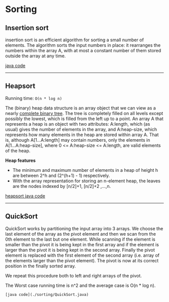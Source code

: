 
# Sorting

## Insertion sort
insertion sort is an efficient algorithm for sorting a small number of elements. The algorithm sorts the input numbers in place: it rearranges the numbers within the array A, with at most a constant number of them stored outside the array at any time.
 
   [java code](./sorting/InsertionSort.java)
   
---

## Heapsort

Running time: `O(n * log n)`

The (binary) heap data structure is an array object that we can view as a nearly [complete binary tree](./../DS/Tree/tree_chap1.md). The tree is completely
filled on all levels except possibly the lowest, which is filled from the left up to a point. An array A that represents a heap is an object with two attributes:
A:length, which (as usual) gives the number of elements in the array, and A:heap-size, which represents how many elements in the heap are stored within
array A. That is, although A[1...A:length] may contain numbers, only the elements in A[1...A:heap-size], where 0 <= A:heap-size <= A:length, are valid elements of the heap.
	
**Heap features**
 - The minimum and maximum number of elements in a heap of height h are between 2^h and (2^(h+1) - 1) respectively.
 - With the array representation for storing an n-element heap, the leaves are the nodes indexed by [n/2]+1, [n/2]+2 ,...,n.
	
[heapsort java code](./sorting/HeapSort.java)	

---

## QuickSort

QuickSort works by partitioning the input array into 3 arrays. We choose the last element of the array as the pivot element and then we scan from the 0th element to the last but one element. While scanning if the element is smaller than the pivot it is being kept in the first array and if the element is larger than the pivot it is being kept in the second array. Finally the pivot element is replaced with the first element of the second array (i.e. array of the elements larger than the pivot element). The pivot is now at its correct position in the finally sorted array. 

We repeat this procedure both to left and right arrays of the pivot.

The Worst case running time is n^2 and the average case is O(n * log n).

	[java code](./sorting/QuickSort.java)